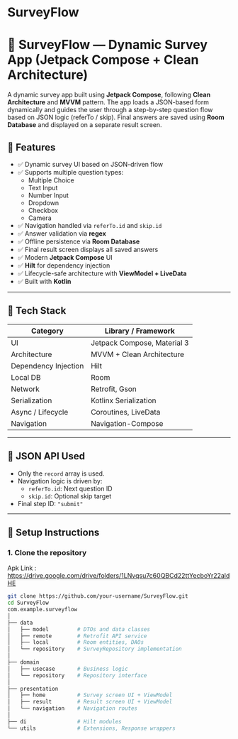 # SurveyFlow
# 📝 SurveyFlow — Dynamic Survey App (Jetpack Compose + Clean Architecture)

A dynamic survey app built using **Jetpack Compose**, following **Clean Architecture** and **MVVM** pattern. The app loads a JSON-based form dynamically and guides the user through a step-by-step question flow based on JSON logic (referTo / skip). Final answers are saved using **Room Database** and displayed on a separate result screen.

## 📱 Features

- ✅ Dynamic survey UI based on JSON-driven flow
- ✅ Supports multiple question types:
  - Multiple Choice
  - Text Input
  - Number Input
  - Dropdown
  - Checkbox
  - Camera
- ✅ Navigation handled via `referTo.id` and `skip.id`
- ✅ Answer validation via **regex**
- ✅ Offline persistence via **Room Database**
- ✅ Final result screen displays all saved answers
- ✅ Modern **Jetpack Compose** UI
- ✅ **Hilt** for dependency injection
- ✅ Lifecycle-safe architecture with **ViewModel + LiveData**
- ✅ Built with **Kotlin**

---

## 🧱 Tech Stack

| Category               | Library / Framework                |
|------------------------|------------------------------------|
| UI                     | Jetpack Compose, Material 3         |
| Architecture           | MVVM + Clean Architecture          |
| Dependency Injection   | Hilt                               |
| Local DB               | Room                               |
| Network                | Retrofit, Gson                     |
| Serialization          | Kotlinx Serialization              |
| Async / Lifecycle      | Coroutines, LiveData               |
| Navigation             | Navigation-Compose                 |

---

## 🔗 JSON API Used


- Only the `record` array is used.
- Navigation logic is driven by:
  - `referTo.id`: Next question ID
  - `skip.id`: Optional skip target
- Final step ID: `"submit"`

---

## 🚀 Setup Instructions

### 1. Clone the repository
Apk Link : https://drive.google.com/drive/folders/1LNvqsu7c60QBCd22ttYecboYr22aldHE

```bash
git clone https://github.com/your-username/SurveyFlow.git
cd SurveyFlow
com.example.surveyflow
│
├── data
│   ├── model         # DTOs and data classes
│   ├── remote        # Retrofit API service
│   ├── local         # Room entities, DAOs
│   └── repository    # SurveyRepository implementation
│
├── domain
│   ├── usecase       # Business logic
│   └── repository    # Repository interface
│
├── presentation
│   ├── home          # Survey screen UI + ViewModel
│   ├── result        # Result screen UI + ViewModel
│   └── navigation    # Navigation routes
│
├── di                # Hilt modules
└── utils             # Extensions, Response wrappers
